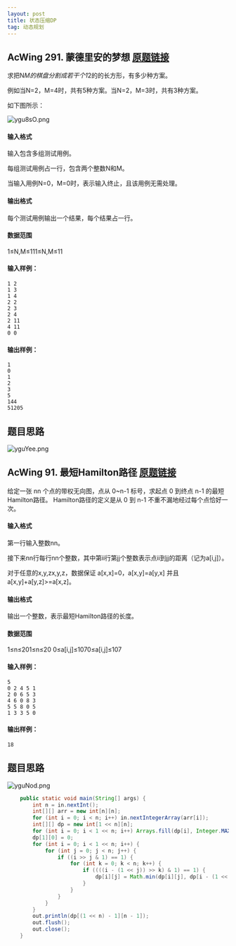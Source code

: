 ```yaml
---
layout: post
title: 状态压缩DP
tag: 动态规划
---
```


## AcWing 291. 蒙德里安的梦想   [原题链接](https://www.acwing.com/problem/content/293/)

求把N*M的棋盘分割成若干个1*2的的长方形，有多少种方案。

例如当N=2，M=4时，共有5种方案。当N=2，M=3时，共有3种方案。

如下图所示：

![ygu8sO.png](https://s3.ax1x.com/2021/02/16/ygu8sO.png)

#### 输入格式

输入包含多组测试用例。

每组测试用例占一行，包含两个整数N和M。

当输入用例N=0，M=0时，表示输入终止，且该用例无需处理。

#### 输出格式

每个测试用例输出一个结果，每个结果占一行。  

#### 数据范围

1≤N,M≤111≤N,M≤11

#### 输入样例：

```
1 2
1 3
1 4
2 2
2 3
2 4
2 11
4 11
0 0
```

#### 输出样例：

```
1
0
1
2
3
5
144
51205
```

## 题目思路

![yguYee.png](https://s3.ax1x.com/2021/02/16/yguYee.png)

## AcWing 91. 最短Hamilton路径   [原题链接](https://www.acwing.com/problem/content/93/)

给定一张 nn 个点的带权无向图，点从 0~n-1 标号，求起点 0 到终点 n-1 的最短Hamilton路径。 Hamilton路径的定义是从 0 到 n-1 不重不漏地经过每个点恰好一次。

#### 输入格式

第一行输入整数nn。

接下来nn行每行nn个整数，其中第ii行第jj个整数表示点ii到jj的距离（记为a[i,j]）。

对于任意的x,y,zx,y,z，数据保证 a[x,x]=0，a[x,y]=a[y,x] 并且 a[x,y]+a[y,z]>=a[x,z]。

#### 输出格式

输出一个整数，表示最短Hamilton路径的长度。

#### 数据范围

1≤n≤201≤n≤20
0≤a[i,j]≤1070≤a[i,j]≤107

#### 输入样例：

```
5
0 2 4 5 1
2 0 6 5 3
4 6 0 8 3
5 5 8 0 5
1 3 3 5 0
```

#### 输出样例：

```
18
```

## 题目思路

![yguNod.png](https://s3.ax1x.com/2021/02/16/yguNod.png)

```java
    public static void main(String[] args) {
        int n = in.nextInt();
        int[][] arr = new int[n][n];
        for (int i = 0; i < n; i++) in.nextIntegerArray(arr[i]);
        int[][] dp = new int[1 << n][n];
        for (int i = 0; i < 1 << n; i++) Arrays.fill(dp[i], Integer.MAX_VALUE / 2);
        dp[1][0] = 0;
        for (int i = 0; i < 1 << n; i++) {
            for (int j = 0; j < n; j++) {
                if ((i >> j & 1) == 1) {
                    for (int k = 0; k < n; k++) {
                        if ((((i - (1 << j)) >> k) & 1) == 1) {
                            dp[i][j] = Math.min(dp[i][j], dp[i - (1 << j)][k] + arr[k][j]);
                        }
                    }
                }
            }
        }
        out.println(dp[(1 << n) - 1][n - 1]);
        out.flush();
        out.close();
    }
```

